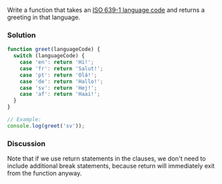 Write a function that takes an [ISO 639-1 language code](https://en.wikipedia.org/wiki/List_of_ISO_639-1_codes) and returns a greeting in that language.


### Solution
```JavaScript
function greet(languageCode) {
  switch (languageCode) {
    case 'en': return 'Hi!';
    case 'fr': return 'Salut!';
    case 'pt': return 'Olá!';
    case 'de': return 'Hallo!';
    case 'sv': return 'Hej!';
    case 'af': return 'Haai!';
  }
}

// Example:
console.log(greet('sv'));
```
### Discussion
Note that if we use return statements in the clauses, we don't need to include additional break statements, because return will immediately exit from the function anyway.

